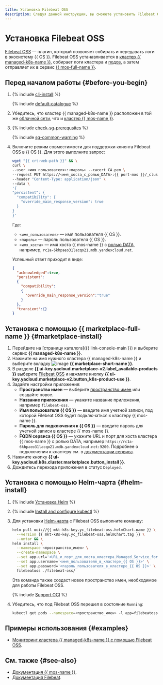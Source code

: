 ```yaml
---
title: Установка Filebeat OSS
description: Следуя данной инструкции, вы сможете установить Filebeat OSS.
---
```


# Установка Filebeat OSS


[Filebeat OSS](https://www.elastic.co/beats/filebeat) — плагин, который позволяет собирать и передавать логи в экосистему {{ OS }}. Filebeat OSS устанавливается в [кластер {{ managed-k8s-name }}](../../concepts/index.md#kubernetes-cluster), собирает логи кластера и [подов](../../concepts/index.md#pod), а затем отправляет их в сервис [{{ mos-full-name }}](../../../managed-opensearch/).

## Перед началом работы {#before-you-begin}

1. {% include [cli-install](../../../_includes/cli-install.md) %}

   {% include [default-catalogue](../../../_includes/default-catalogue.md) %}

1. Убедитесь, что кластер {{ managed-k8s-name }} расположен в той же [облачной сети](../../../vpc/concepts/network.md), что и [кластер {{ mos-name }}](../../../managed-opensearch/concepts/index.md).

1. {% include [check-sg-prerequsites](../../../_includes/managed-kubernetes/security-groups/check-sg-prerequsites-lvl3.md) %}

    {% include [sg-common-warning](../../../_includes/managed-kubernetes/security-groups/sg-common-warning.md) %}

1. Включите режим совместимости для поддержки клиента Filebeat OSS в {{ OS }}. Для этого выполните запрос:

   ```bash
   wget "{{ crt-web-path }}" && \
   curl \
   --user <имя_пользователя>:<пароль> --cacert CA.pem \
   --request PUT https://<имя_хоста_с_ролью_DATA>:{{ port-mos }}/_cluster/settings \
   --header "Content-Type: application/json" \
   --data \
   '{
   "persistent": {
     "compatibility": {
       "override_main_response_version": true
     }
   }
   }'
   ```

   Где:
   * `<имя_пользователя>` — имя пользователя {{ OS }}.
   * `<пароль>` — пароль пользователя {{ OS }}.
   * `<имя_хоста>` — имя хоста {{ mos-name }} с [ролью DATA](../../../managed-opensearch/concepts/host-roles.md#data), например, `rc1a-6khpaeo31lacqo21.mdb.yandexcloud.net`.

   Успешный ответ приходит в виде:

   ```json
   {
     "acknowledged":true,
     "persistent":
     {
       "compatibility":
       {
         "override_main_response_version":"true"
       }
     },
     "transient":{}
   }
   ```

## Установка с помощью {{ marketplace-full-name }} {#marketplace-install}

1. Перейдите на [страницу каталога]({{ link-console-main }}) и выберите сервис **{{ managed-k8s-name }}**.
1. Нажмите на имя нужного кластера {{ managed-k8s-name }} и выберите вкладку ![image](../../../_assets/marketplace.svg) **{{ marketplace-short-name }}**.
1. В разделе **{{ ui-key.yacloud.marketplace-v2.label_available-products }}** выберите [Filebeat OSS](/marketplace/products/yc/filebeat-oss) и нажмите кнопку **{{ ui-key.yacloud.marketplace-v2.button_k8s-product-use }}**.
1. Задайте настройки приложения:
   * **Пространство имен** — выберите [пространство имен](../../concepts/index.md#namespace) или создайте новое.
   * **Название приложения** — укажите название приложения, например `filebeat-oss`.
   * **Имя пользователя {{ OS }}** — введите имя учетной записи, под которой Filebeat OSS будет подключаться к кластеру {{ mos-name }}.
   * **Пароль для подключения к {{ OS }}** — введите пароль для учетной записи в кластере {{ mos-name }}.
   * **FQDN сервиса {{ OS }}** — укажите URL и порт для хоста кластера {{ mos-name }} с ролью DATA, например `https://rc1a-6khpaeo31lacqo21.mdb.yandexcloud.net:9200`. Подробнее о подключении к кластеру см. в [документации сервиса](../../../managed-opensearch/operations/connect.md).
1. Нажмите кнопку **{{ ui-key.yacloud.k8s.cluster.marketplace.button_install }}**.
1. Дождитесь перехода приложения в статус `Deployed`.

## Установка с помощью Helm-чарта {#helm-install}

1. {% include [Установка Helm](../../../_includes/managed-kubernetes/helm-install.md) %}
1. {% include [Install and configure kubectl](../../../_includes/managed-kubernetes/kubectl-install.md) %}
1. Для установки [Helm-чарта](https://helm.sh/docs/topics/charts/) с Filebeat OSS выполните команду:

   ```bash
   helm pull oci://{{ mkt-k8s-key.yc_filebeat-oss.helmChart.name }} \
     --version {{ mkt-k8s-key.yc_filebeat-oss.helmChart.tag }} \
     --untar && \
   helm install \
     --namespace <пространство_имен> \
     --create-namespace \
     --set app.url='<URL_и_порт_для_хоста_кластера_Managed_Service_for_{{ OS }}_с_ролью_DATA>' \
     --set app.username='<имя_пользователя_в_кластере_{{ OS }}>' \
     --set app.password='<пароль_пользователя_в_кластере_{{ OS }}>' \
     filebeatoss ./filebeat-oss/
   ```

   Эта команда также создаст новое пространство имен, необходимое для работы Filebeat OSS.

   {% include [Support OCI](../../../_includes/managed-kubernetes/note-helm-experimental-oci.md) %}

1. Убедитесь, что под Filebeat OSS перешел в состояние `Running`:

   ```bash
   kubectl get pods --namespace=<пространство_имен> -l app=filebeatoss-filebeat-oss -w
   ```

## Примеры использования {#examples}

* [Мониторинг кластера {{ managed-k8s-name }} с помощью Filebeat OSS](../../tutorials/filebeat-oss-monitoring.md).

## См. также {#see-also}

* [Документация {{ mos-name }}](../../../managed-opensearch/).
* [Документация Filebeat](https://www.elastic.co/guide/en/beats/filebeat/master/index.html).

